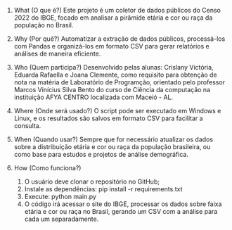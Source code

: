 1. What (O que é?)
Este projeto é um coletor de dados públicos do Censo 2022 do IBGE, focado em analisar a pirâmide etária e cor ou raça da população no Brasil.

2. Why (Por quê?)
Automatizar a extração de dados públicos, processá-los com Pandas e organizá-los em formato CSV para gerar relatórios e análises de maneira eficiente.

3. Who (Quem participa?)
Desenvolvido pelas alunas: Crislany Victória, Eduarda Rafaella e Joana Clemente, como requisito para obtenção de nota na matéria de Laboratório de Programção, orientado pelo professor Marcos Vinícius Silva Bento do curso de Ciência da computação na instituição AFYA CENTRO localizada com Maceió - AL.

4. Where (Onde será usado?)
O script pode ser executado em Windows e Linux, e os resultados são salvos em formato CSV para facilitar a consulta.

5. When (Quando usar?)
Sempre que for necessário atualizar os dados sobre a distribuição etária e cor ou raça da população brasileira, ou como base para estudos e projetos de análise demográfica.

6. How (Como funciona?)
    1. O usuário deve clonar o repositório no GitHub;
    2. Instale as dependências: pip install -r requirements.txt
    3. Execute: python main.py
    4. O código irá acessar o site do IBGE, processar os dados sobre faixa etária e cor ou raça no Brasil, gerando um CSV com a análise para cada um separadamente.